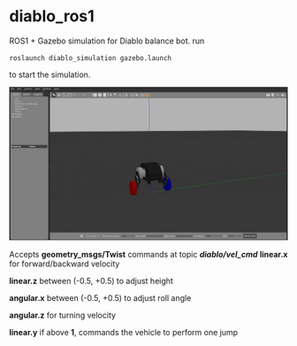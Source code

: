 # diablo_ros1

ROS1 + Gazebo simulation for Diablo balance bot.
run

    roslaunch diablo_simulation gazebo.launch

to start the simulation. 

![Screenshot](diablo.png)

Accepts **geometry_msgs/Twist** commands at topic ***diablo/vel_cmd***
**linear.x** for forward/backward velocity

**linear.z** between (-0.5, +0.5) to adjust height

**angular.x** between (-0.5, +0.5) to adjust roll angle

**angular.z** for turning velocity

**linear.y** if above **1**, commands the vehicle to perform one jump
